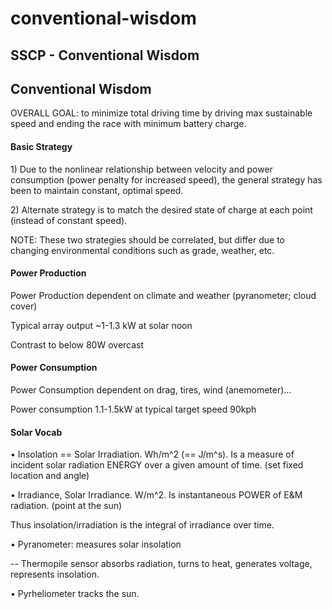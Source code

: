 # conventional-wisdom

## SSCP - Conventional Wisdom

## Conventional Wisdom

OVERALL GOAL: to minimize total driving time by driving max sustainable speed and ending the race with minimum battery charge.

#### Basic Strategy

&#x20;   1\) Due to the nonlinear relationship between velocity and power consumption (power penalty for increased speed), the general strategy has been to maintain constant, optimal speed.

&#x20;   2\) Alternate strategy is to match the desired state of charge at each point (instead of constant speed).

&#x20; &#x20;

&#x20;   NOTE: These two strategies should be correlated, but differ due to changing environmental conditions such as grade, weather, etc.

#### Power Production

&#x20;   Power Production dependent on climate and weather (pyranometer; cloud cover)

&#x20;   Typical array output \~1-1.3 kW at solar noon

&#x20;   Contrast to below 80W overcast

#### Power Consumption

&#x20;   Power Consumption dependent on drag, tires, wind (anemometer)…

&#x20;   Power consumption 1.1-1.5kW at typical target speed 90kph

#### Solar Vocab

&#x20;       •  Insolation == Solar Irradiation. Wh/m^2 (== J/m^s). Is a measure of incident solar radiation ENERGY over a given amount of time. (set fixed location and angle)

&#x20;       •  Irradiance, Solar Irradiance. W/m^2. Is instantaneous POWER of E\&M radiation. (point at the sun)

Thus insolation/irradiation is the integral of irradiance over time.

&#x20;       •  Pyranometer: measures solar insolation

&#x20;                      \--  Thermopile sensor absorbs radiation, turns to heat, generates voltage, represents insolation.

&#x20;       •  Pyrheliometer tracks the sun.
